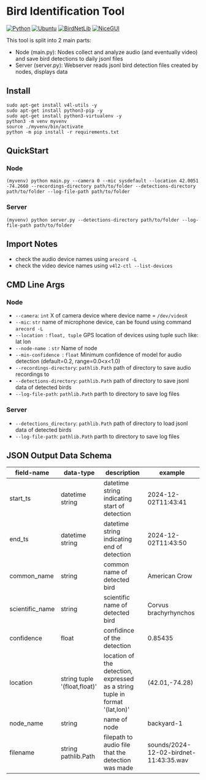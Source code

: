 # Bird Identification Tool
[![Python](https://img.shields.io/static/v1?&message=Python%203.12.3&logo=python&labelColor=gray&color=1182c3&logoColor=white&label=%20)](https://www.python.org/downloads/release/python-3123/) 
[![Ubuntu](https://img.shields.io/badge/Ubuntu-E95420?style=for-the-badge&logo=Ubuntu&logoColor=white)](https://ubuntu.com/blog/tag/ubuntu-24-04-lts)
[![BirdNetLib](https://img.shields.io/static/v1?&message=birdnetlib&logo=pypi&labelColor=5c5c5c&color=f27b3a&logoColor=white&label=%20)](https://pypi.org/project/birdnetlib/)
[![NiceGUI](https://img.shields.io/static/v1?&message=NiceGUI&logo=pypi&labelColor=5c5c5c&color=609867&logoColor=white&label=%20)](https://pypi.org/project/nicegui/)

This tool is split into 2 main parts:
- Node (main.py): Nodes collect and analyze audio (and eventually video) and save bird detections to daily jsonl files
- Server (server.py): Webserver reads jsonl bird detection files created by nodes, displays data
## Install
```
sudo apt-get install v4l-utils -y
sudo apt-get install python3-pip -y
sudo apt-get install python3-virtualenv -y
python3 -m venv myvenv
source ./myvenv/bin/activate
python -m pip install -r requirements.txt
```

## QuickStart
### Node
  ```
  (myvenv) python main.py --camera 0 --mic sysdefault --location 42.0051 -74.2660 --recordings-directory path/to/folder --detections-directory path/to/folder --log-file-path path/to/folder 
  ```
### Server
  ```
  (myvenv) python server.py --detections-directory path/to/folder --log-file-path path/to/folder
  ```
## Import Notes
- check the audio device names using ```arecord -L```
- check the video device names using ```v4l2-ctl --list-devices```

## CMD Line Args
### Node
- ```--camera```: ```int``` X of camera device where device name = ```/dev/videoX```
- ```--mic```: ```str``` name of microphone device, can be found using command ```arecord -L```
- ```--location ```: ```float, tuple``` GPS location of devices using tuple such like: lat lon
- ```--node-name ```: ```str``` Name of node
- ```--min-confidence ```: ```float``` Minimum confidence of model for audio detection (default=0.2, range=0.0<x<1.0)
- ```--recordings-directory```: ```pathlib.Path``` path of directory to save audio recordings to
- ```--detections-directory```: ```pathlib.Path``` path of directory to save jsonl data of detected birds
- ```--log-file-path```: ```pathlib.Path``` parth to directory to save log files
### Server
- ```--detections_directory```: ```pathlib.Path``` path of directory to load jsonl data of detected birds
- ```--log-file-path```: ```pathlib.Path``` parth to directory to save log files

## JSON Output Data Schema 
|field-name|data-type|description|example|
|----------|---------|-----------|-------|
|start_ts|datetime string|datetime string indicating start of detection|2024-12-02T11:43:41|
|end_ts|datetime string|datetime string indicating end of detection|2024-12-02T11:43:50|
|common_name|string|common name of detected bird|American Crow|
|scientific_name|string|scientific name of detected bird|Corvus brachyrhynchos|
|confidence|float|confidince of the detection|0.85435|
|location|string tuple '(float,float)'|location of the detection, expressed as a string tuple in format '(lat,lon)'|(42.01,-74.28)|
|node_name|string|name of node|backyard-1|
|filename|string pathlib.Path|filepath to audio file that the detection was made|sounds/2024-12-02-birdnet-11:43:35.wav|
